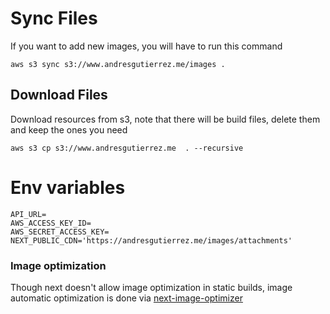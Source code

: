 # Sync Files
If you want to add new images, you will have to run this command
```
aws s3 sync s3://www.andresgutierrez.me/images .
```

## Download Files
Download resources from s3, note that there will be build files, delete them and keep the ones you need
```
aws s3 cp s3://www.andresgutierrez.me  . --recursive
```

# Env variables
```
API_URL=
AWS_ACCESS_KEY_ID=
AWS_SECRET_ACCESS_KEY=
NEXT_PUBLIC_CDN='https://andresgutierrez.me/images/attachments'
```
### Image optimization
Though next doesn't allow image optimization in static builds, image automatic optimization is done via [next-image-optimizer](next-image-optimizer`)

